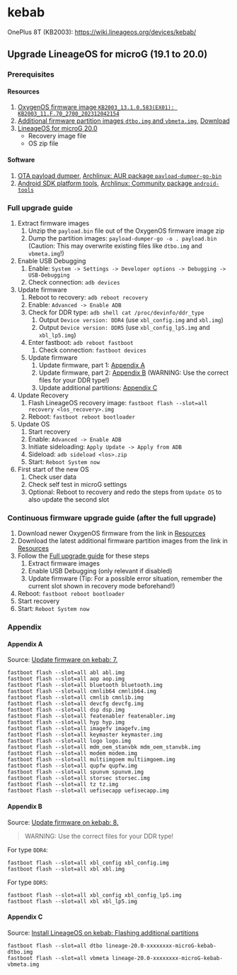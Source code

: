 # kebab
OnePlus 8T (KB2003): https://wiki.lineageos.org/devices/kebab/

## Upgrade LineageOS for microG (19.1 to 20.0)

### Prerequisites

#### Resources
1. [OxygenOS firmware image `KB2003_13.1.0.583(EX01): KB2003_11.F.70_2700_202312042154`](https://xdaforums.com/t/oneplus-8t-rom-ota-oxygen-os-repo-of-oxygen-os-builds.4193183/#post-83971385)
1. [Additional firmware partition images `dtbo.img` and `vbmeta.img`](https://wiki.lineageos.org/devices/kebab/install#flashing-additional-partitions), [Download](https://download.lineage.microg.org/kebab/)
1. [LineageOS for microG 20.0](https://download.lineage.microg.org/kebab/)
    - Recovery image file
    - OS zip file

#### Software
1. [OTA payload dumper](https://github.com/ssut/payload-dumper-go), [Archlinux: AUR package `payload-dumper-go-bin`](https://aur.archlinux.org/packages/payload-dumper-go-bin)
1. [Android SDK platform tools](https://developer.android.com/studio/releases/platform-tools#downloads), [Archlinux: Community package `android-tools`](https://archlinux.org/packages/community/x86_64/android-tools/)

### Full upgrade guide 
1. Extract firmware images
    1. Unzip the `payload.bin` file out of the OxygenOS firmware image zip
    1. Dump the partition images: `payload-dumper-go -o . payload.bin` (Caution: This may overwrite existing files like `dtbo.img` and `vbmeta.img`!)
1. Enable USB Debugging
    1. Enable: `System -> Settings -> Developer options -> Debugging -> USB-Debugging`
    1. Check connection: `adb devices`
1. Update firmware
    1. Reboot to recovery: `adb reboot recovery`
    1. Enable: `Advanced -> Enable ADB`
    1. Check for DDR type: `adb shell cat /proc/devinfo/ddr_type`
        1. Output `Device version: DDR4` (use `xbl_config.img` and `xbl.img`)
        1. Output `Device version: DDR5` (use `xbl_config_lp5.img` and `xbl_lp5.img`)
    1. Enter fastboot: `adb reboot fastboot`
        1. Check connection: `fastboot devices`
    1. Update firmware
        1. Update firmware, part 1: [Appendix A](#appendix-a)
        1. Update firmware, part 2: [Appendix B](#appendix-b) (WARNING: Use the correct files for your DDR type!)
        1. Update additional partitions: [Appendix C](#appendix-c)
1. Update Recovery
    1. Flash LineageOS recovery image: `fastboot flash --slot=all recovery <los_recovery>.img`
    1. Reboot: `fastboot reboot bootloader`
1. Update OS
    1. Start recovery
    1. Enable: `Advanced -> Enable ADB`
    1. Initiate sideloading: `Apply Update -> Apply from ADB`
    1. Sideload: `adb sideload <los>.zip`
    1. Start: `Reboot System now`
1. First start of the new OS
    1. Check user data
    1. Check self test in microG settings
    1. Optional: Reboot to recovery and redo the steps from `Update OS` to also update the second slot

### Continuous firmware upgrade guide (after the full upgrade)
1. Download newer OxygenOS firmware from the link in [Resources](#resources)
1. Download the latest additional firmware partition images from the link in [Resources](#resources)
1. Follow the [Full upgrade guide](#full-upgrade-guide) for these steps
    1. Extract firmware images
    1. Enable USB Debugging (only relevant if disabled)
    1. Update firmware (Tip: For a possible error situation, remember the current slot shown in recovery mode beforehand!)
1. Reboot: `fastboot reboot bootloader`
1. Start recovery
1. Start: `Reboot System now`

### Appendix

#### Appendix A
Source: [Update firmware on kebab: 7.](https://wiki.lineageos.org/devices/kebab/fw_update)

```
fastboot flash --slot=all abl abl.img
fastboot flash --slot=all aop aop.img
fastboot flash --slot=all bluetooth bluetooth.img
fastboot flash --slot=all cmnlib64 cmnlib64.img
fastboot flash --slot=all cmnlib cmnlib.img
fastboot flash --slot=all devcfg devcfg.img
fastboot flash --slot=all dsp dsp.img
fastboot flash --slot=all featenabler featenabler.img
fastboot flash --slot=all hyp hyp.img
fastboot flash --slot=all imagefv imagefv.img
fastboot flash --slot=all keymaster keymaster.img
fastboot flash --slot=all logo logo.img
fastboot flash --slot=all mdm_oem_stanvbk mdm_oem_stanvbk.img
fastboot flash --slot=all modem modem.img
fastboot flash --slot=all multiimgoem multiimgoem.img
fastboot flash --slot=all qupfw qupfw.img
fastboot flash --slot=all spunvm spunvm.img
fastboot flash --slot=all storsec storsec.img
fastboot flash --slot=all tz tz.img
fastboot flash --slot=all uefisecapp uefisecapp.img
```

#### Appendix B
Source: [Update firmware on kebab: 8.](https://wiki.lineageos.org/devices/kebab/fw_update)

> WARNING: Use the correct files for your DDR type!

For type `DDR4`:
```
fastboot flash --slot=all xbl_config xbl_config.img
fastboot flash --slot=all xbl xbl.img
```

For type `DDR5`:
```
fastboot flash --slot=all xbl_config xbl_config_lp5.img
fastboot flash --slot=all xbl xbl_lp5.img
```

#### Appendix C
Source: [Install LineageOS on kebab: Flashing additional partitions](https://wiki.lineageos.org/devices/kebab/install#flashing-additional-partitions)

```
fastboot flash --slot=all dtbo lineage-20.0-xxxxxxxx-microG-kebab-dtbo.img
fastboot flash --slot=all vbmeta lineage-20.0-xxxxxxxx-microG-kebab-vbmeta.img
```
